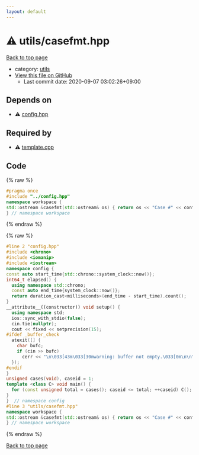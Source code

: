 ```yaml
---
layout: default
---
```


<!-- mathjax config similar to math.stackexchange -->
<script type="text/javascript" async
  src="https://cdnjs.cloudflare.com/ajax/libs/mathjax/2.7.5/MathJax.js?config=TeX-MML-AM_CHTML">
</script>
<script type="text/x-mathjax-config">
  MathJax.Hub.Config({
    TeX: { equationNumbers: { autoNumber: "AMS" }},
    tex2jax: {
      inlineMath: [ ['$','$'] ],
      processEscapes: true
    },
    "HTML-CSS": { matchFontHeight: false },
    displayAlign: "left",
    displayIndent: "2em"
  });
</script>

<script type="text/javascript" src="https://cdnjs.cloudflare.com/ajax/libs/jquery/3.4.1/jquery.min.js"></script>
<script src="https://cdn.jsdelivr.net/npm/jquery-balloon-js@1.1.2/jquery.balloon.min.js" integrity="sha256-ZEYs9VrgAeNuPvs15E39OsyOJaIkXEEt10fzxJ20+2I=" crossorigin="anonymous"></script>
<script type="text/javascript" src="../../assets/js/copy-button.js"></script>
<link rel="stylesheet" href="../../assets/css/copy-button.css" />


# :warning: utils/casefmt.hpp

<a href="../../index.html">Back to top page</a>

* category: <a href="../../index.html#2b3583e6e17721c54496bd04e57a0c15">utils</a>
* <a href="{{ site.github.repository_url }}/blob/master/utils/casefmt.hpp">View this file on GitHub</a>
    - Last commit date: 2020-09-07 03:02:26+09:00




## Depends on

* :warning: <a href="../config.hpp.html">config.hpp</a>


## Required by

* :warning: <a href="../template.cpp.html">template.cpp</a>


## Code

<a id="unbundled"></a>
{% raw %}
```cpp
#pragma once
#include "../config.hpp"
namespace workspace {
std::ostream &casefmt(std::ostream& os) { return os << "Case #" << config::caseid << ": "; }
} // namespace workspace

```
{% endraw %}

<a id="bundled"></a>
{% raw %}
```cpp
#line 2 "config.hpp"
#include <chrono>
#include <iomanip>
#include <iostream>
namespace config {
const auto start_time{std::chrono::system_clock::now()};
int64_t elapsed() {
  using namespace std::chrono;
  const auto end_time{system_clock::now()};
  return duration_cast<milliseconds>(end_time - start_time).count();
}
__attribute__((constructor)) void setup() {
  using namespace std;
  ios::sync_with_stdio(false);
  cin.tie(nullptr);
  cout << fixed << setprecision(15);
#ifdef _buffer_check
  atexit([] {
    char bufc;
    if (cin >> bufc)
      cerr << "\n\033[43m\033[30mwarning: buffer not empty.\033[0m\n\n";
  });
#endif
}
unsigned cases(void), caseid = 1;
template <class C> void main() {
  for (const unsigned total = cases(); caseid <= total; ++caseid) C();
}
}  // namespace config
#line 3 "utils/casefmt.hpp"
namespace workspace {
std::ostream &casefmt(std::ostream& os) { return os << "Case #" << config::caseid << ": "; }
} // namespace workspace

```
{% endraw %}

<a href="../../index.html">Back to top page</a>


